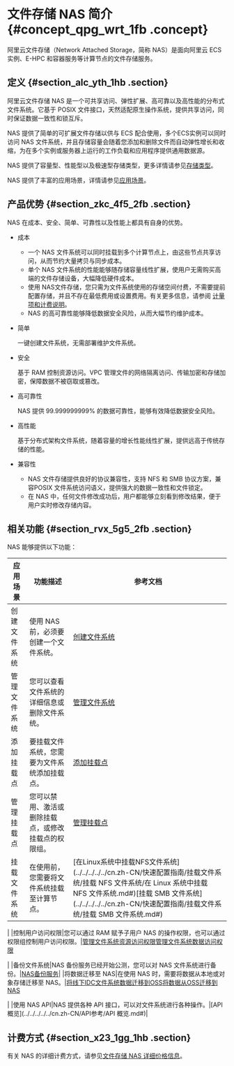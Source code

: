 # 文件存储 NAS 简介 {#concept_qpg_wrt_1fb .concept}

阿里云文件存储（Network Attached Storage，简称 NAS）是面向阿里云 ECS 实例、E-HPC 和容器服务等计算节点的文件存储服务。

## 定义 {#section_alc_yth_1hb .section}

阿里云文件存储 NAS 是一个可共享访问、弹性扩展、高可靠以及高性能的分布式文件系统。它基于 POSIX 文件接口，天然适配原生操作系统，提供共享访问，同时保证数据一致性和锁互斥。

NAS 提供了简单的可扩展文件存储以供与 ECS 配合使用，多个ECS实例可以同时访问 NAS 文件系统，并且存储容量会随着您添加和删除文件而自动弹性增长和收缩，为在多个实例或服务器上运行的工作负载和应用程序提供通用数据源。

NAS 提供了容量型、性能型以及极速型存储类型，更多详情请参见[存储类型](cn.zh-CN/产品简介/存储类型.md#)。

NAS 提供了丰富的应用场景，详情请参见[应用场景](cn.zh-CN/产品简介/应用场景.md#)。

## 产品优势 {#section_zkc_4f5_2fb .section}

NAS 在成本、安全、简单、可靠性以及性能上都具有自身的优势。

-   成本
    -   一个 NAS 文件系统可以同时挂载到多个计算节点上，由这些节点共享访问，从而节约大量拷贝与同步成本。
    -   单个 NAS 文件系统的性能能够随存储容量线性扩展，使用户无需购买高端的文件存储设备，大幅降低硬件成本。
    -   使用 NAS文件存储，您只需为文件系统使用的存储空间付费，不需要提前配置存储，并且不存在最低费用或设置费用。有关更多信息，请参阅 [计量项和计费说明](../../../../../cn.zh-CN/计费方式/计量项和计费说明.md#)。
    -   NAS 的高可靠性能够降低数据安全风险，从而大幅节约维护成本。
-   简单

    一键创建文件系统，无需部署维护文件系统。

-   安全

    基于 RAM 控制资源访问。VPC 管理文件的网络隔离访问、传输加密和存储加密，保障数据不被窃取或篡改。

-   高可靠性

    NAS 提供 99.999999999% 的数据可靠性，能够有效降低数据安全风险。

-   高性能

    基于分布式架构文件系统，随着容量的增长性能线性扩展，提供远高于传统存储的性能。

-   兼容性
    -   NAS 文件存储提供良好的协议兼容性，支持 NFS 和 SMB 协议方案，兼容POSIX 文件系统访问语义，提供强大的数据一致性和文件锁定。
    -   在 NAS 中，任何文件修改成功后，用户都能够立刻看到修改结果，便于用户实时修改存储内容。

## 相关功能 {#section_rvx_5g5_2fb .section}

NAS 能够提供以下功能：

|应用场景|功能描述|参考文档|
|----|----|----|
|创建文件系统|使用 NAS 前，必须要创建一个文件系统。|[创建文件系统](../../../../../cn.zh-CN/快速配置指南/创建文件系统.md#)|
|管理文件系统|您可以查看文件系统的详细信息或删除文件系统。|[管理文件系统](../../../../../cn.zh-CN/使用指南/管理文件系统.md#)|
|添加挂载点|要挂载文件系统，您需要为文件系统添加挂载点。|[添加挂载点](../../../../../cn.zh-CN/快速配置指南/添加挂载点.md#)|
|管理挂载点|您可以禁用、激活或删除挂载点，或修改挂载点的权限组。|[管理挂载点](../../../../../cn.zh-CN/使用指南/管理挂载点.md#)|
|挂载文件系统|在使用前，您需要将文件系统挂载至计算节点。|[在Linux系统中挂载NFS文件系统](../../../../../cn.zh-CN/快速配置指南/挂载文件系统/挂载 NFS 文件系统/在 Linux 系统中挂载 NFS 文件系统.md#)[挂载 SMB 文件系统](../../../../../cn.zh-CN/快速配置指南/挂载文件系统/挂载 SMB 文件系统.md#)

|
|控制用户访问权限|您可以通过 RAM 赋予子用户 NAS 的操作权限，也可以通过权限组控制用户访问权限。|[管理文件系统资源访问权限](../../../../../cn.zh-CN/使用指南/管理文件系统资源访问权限.md#)[管理文件系统数据访问权限](../../../../../cn.zh-CN/使用指南/管理文件系统数据访问权限.md#)

|
|备份文件系统|NAS 备份服务已经开始公测，您可以对 NAS 文件系统进行备份。|[NAS备份服务](../../../../../cn.zh-CN/使用指南/NAS备份服务.md#)|
|将数据迁移至 NAS|在使用 NAS 时，需要将数据从本地或对象存储迁移至 NAS。|[将线下IDC文件系统数据迁移到OSS](../../../../../cn.zh-CN/使用指南/数据迁移/通过公网从线下IDC将数据迁移至阿里云NAS/将线下IDC文件系统数据迁移到OSS.md#)[将数据从OSS迁移到NAS](../../../../../cn.zh-CN/使用指南/数据迁移/通过公网从线下IDC将数据迁移至阿里云NAS/将数据从OSS迁移到NAS.md#)

|
|使用 NAS API|NAS 提供各种 API 接口，可以对文件系统进行各种操作。|[API 概览](../../../../../cn.zh-CN/API参考/API 概览.md#)|

## 计费方式 {#section_x23_1gg_1hb .section}

有关 NAS 的详细计费方式，请参见[文件存储 NAS 详细价格信息](https://www.aliyun.com/price/product?spm=5176.8030368.1058477.31.108e7e0e9Iunev#/nas/detail)。

